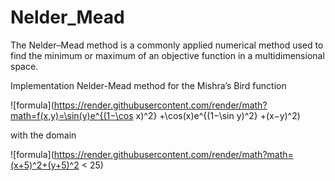 # Nelder_Mead
The Nelder–Mead method is a commonly applied numerical method used to find the minimum or maximum of an objective function in a multidimensional space.

Implementation Nelder-Mead method for the Mishra’s Bird function 

![formula](https://render.githubusercontent.com/render/math?math=f(x,y)=\sin(y)e^{(1−\cos x)^2} +\cos(x)e^{(1−\sin y)^2} +(x−y)^2)

with the domain 

![formula](https://render.githubusercontent.com/render/math?math=(x+5)^2+(y+5)^2 < 25)
